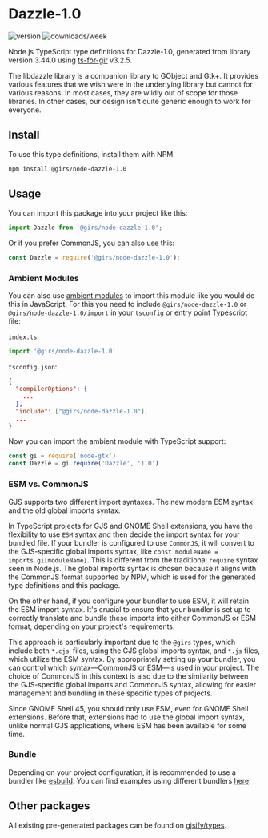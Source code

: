 
# Dazzle-1.0

![version](https://img.shields.io/npm/v/@girs/node-dazzle-1.0)
![downloads/week](https://img.shields.io/npm/dw/@girs/node-dazzle-1.0)


Node.js TypeScript type definitions for Dazzle-1.0, generated from library version 3.44.0 using [ts-for-gir](https://github.com/gjsify/ts-for-gir) v3.2.5.

The libdazzle library is a companion library to GObject and Gtk+. It provides various features that we wish were in the underlying library but cannot for various reasons. In most cases, they are wildly out of scope for those libraries. In other cases, our design isn't quite generic enough to work for everyone.

## Install

To use this type definitions, install them with NPM:
```bash
npm install @girs/node-dazzle-1.0
```

## Usage

You can import this package into your project like this:
```ts
import Dazzle from '@girs/node-dazzle-1.0';
```

Or if you prefer CommonJS, you can also use this:
```ts
const Dazzle = require('@girs/node-dazzle-1.0');
```

### Ambient Modules

You can also use [ambient modules](https://github.com/gjsify/ts-for-gir/tree/main/packages/cli#ambient-modules) to import this module like you would do this in JavaScript.
For this you need to include `@girs/node-dazzle-1.0` or `@girs/node-dazzle-1.0/import` in your `tsconfig` or entry point Typescript file:

`index.ts`:
```ts
import '@girs/node-dazzle-1.0'
```

`tsconfig.json`:
```json
{
  "compilerOptions": {
    ...
  },
  "include": ["@girs/node-dazzle-1.0"],
  ...
}
```

Now you can import the ambient module with TypeScript support: 

```ts
const gi = require('node-gtk')
const Dazzle = gi.require('Dazzle', '1.0')
```



### ESM vs. CommonJS

GJS supports two different import syntaxes. The new modern ESM syntax and the old global imports syntax.

In TypeScript projects for GJS and GNOME Shell extensions, you have the flexibility to use `ESM` syntax and then decide the import syntax for your bundled file. If your bundler is configured to use `CommonJS`, it will convert to the GJS-specific global imports syntax, like `const moduleName = imports.gi[moduleName]`. This is different from the traditional `require` syntax seen in Node.js. The global imports syntax is chosen because it aligns with the CommonJS format supported by NPM, which is used for the generated type definitions and this package.

On the other hand, if you configure your bundler to use ESM, it will retain the ESM import syntax. It's crucial to ensure that your bundler is set up to correctly translate and bundle these imports into either CommonJS or ESM format, depending on your project's requirements.

This approach is particularly important due to the `@girs` types, which include both `*.cjs `files, using the GJS global imports syntax, and `*.js` files, which utilize the ESM syntax. By appropriately setting up your bundler, you can control which syntax—CommonJS or ESM—is used in your project. The choice of CommonJS in this context is also due to the similarity between the GJS-specific global imports and CommonJS syntax, allowing for easier management and bundling in these specific types of projects.

Since GNOME Shell 45, you should only use ESM, even for GNOME Shell extensions. Before that, extensions had to use the global import syntax, unlike normal GJS applications, where ESM has been available for some time.

### Bundle

Depending on your project configuration, it is recommended to use a bundler like [esbuild](https://esbuild.github.io/). You can find examples using different bundlers [here](https://github.com/gjsify/ts-for-gir/tree/main/examples).

## Other packages

All existing pre-generated packages can be found on [gjsify/types](https://github.com/gjsify/types).

